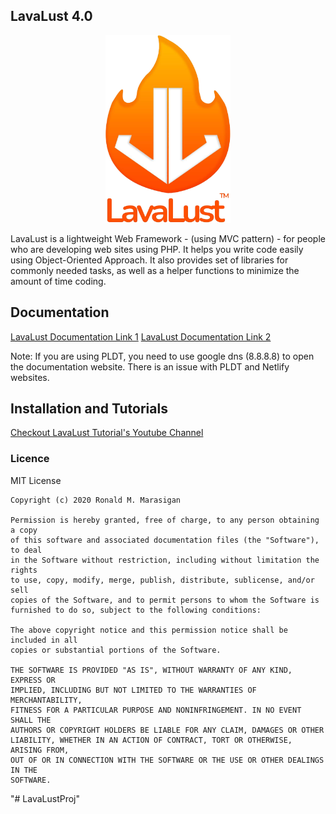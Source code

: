## LavaLust 4.0
<p align="center">
    <img width="200" height="300" src="https://raw.githubusercontent.com/ronmarasigan/LavaLust-Docs/master/assets/images/logo1.png">
</p>
    LavaLust is a lightweight Web Framework - (using MVC pattern) - for people who are developing web sites using PHP. It helps you write code easily using Object-Oriented Approach. It also provides set of libraries for commonly needed tasks, as well as a helper functions to minimize the amount of time coding.

## Documentation

[LavaLust Documentation Link 1](https://ronmarasigan.github.io/lavalust4-docs)
[LavaLust Documentation Link 2](https://lavalust4.netlify.app)

<p>
    Note: If you are using PLDT, you need to use google dns (8.8.8.8) to open the documentation website. There is
    an issue with PLDT and Netlify websites.
</p>

## Installation and Tutorials

[Checkout LavaLust Tutorial's Youtube Channel](https://youtube.com/ronmarasigan)

### Licence
<p>
    MIT License

    Copyright (c) 2020 Ronald M. Marasigan

    Permission is hereby granted, free of charge, to any person obtaining a copy
    of this software and associated documentation files (the "Software"), to deal
    in the Software without restriction, including without limitation the rights
    to use, copy, modify, merge, publish, distribute, sublicense, and/or sell
    copies of the Software, and to permit persons to whom the Software is
    furnished to do so, subject to the following conditions:

    The above copyright notice and this permission notice shall be included in all
    copies or substantial portions of the Software.

    THE SOFTWARE IS PROVIDED "AS IS", WITHOUT WARRANTY OF ANY KIND, EXPRESS OR
    IMPLIED, INCLUDING BUT NOT LIMITED TO THE WARRANTIES OF MERCHANTABILITY,
    FITNESS FOR A PARTICULAR PURPOSE AND NONINFRINGEMENT. IN NO EVENT SHALL THE
    AUTHORS OR COPYRIGHT HOLDERS BE LIABLE FOR ANY CLAIM, DAMAGES OR OTHER
    LIABILITY, WHETHER IN AN ACTION OF CONTRACT, TORT OR OTHERWISE, ARISING FROM,
    OUT OF OR IN CONNECTION WITH THE SOFTWARE OR THE USE OR OTHER DEALINGS IN THE
    SOFTWARE.
</p>
"# LavaLustProj" 
